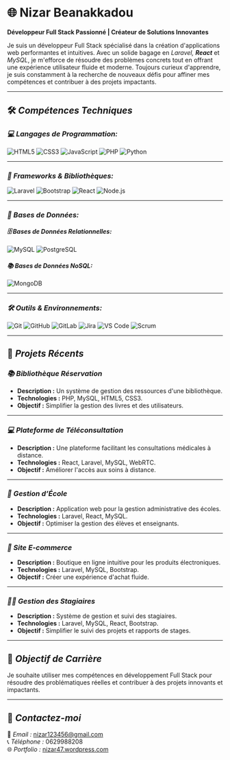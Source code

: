 # 🌐 Nizar Beanakkadou  

**Développeur Full Stack Passionné | Créateur de Solutions Innovantes**

Je suis un développeur Full Stack spécialisé dans la création d'applications web performantes et intuitives. Avec un solide bagage en *Laravel, **React*** et *MySQL*, je m'efforce de résoudre des problèmes concrets tout en offrant une expérience utilisateur fluide et moderne. Toujours curieux d'apprendre, je suis constamment à la recherche de nouveaux défis pour affiner mes compétences et contribuer à des projets impactants.

---

## 🛠 *Compétences Techniques*

### *💻 Langages de Programmation:*
<div align="left">
  <img src="https://img.shields.io/badge/html5-%23E34F26.svg?style=for-the-badge&logo=html5&logoColor=white" alt="HTML5" />
  <img src="https://img.shields.io/badge/css3-%231572B6.svg?style=for-the-badge&logo=css3&logoColor=white" alt="CSS3" />
  <img src="https://img.shields.io/badge/javascript-%23323330.svg?style=for-the-badge&logo=javascript&logoColor=%23F7DF1E" alt="JavaScript" />
  <img src="https://img.shields.io/badge/php-%23777BB4.svg?style=for-the-badge&logo=php&logoColor=white" alt="PHP" />
  <img src="https://img.shields.io/badge/python-%2314354C.svg?style=for-the-badge&logo=python&logoColor=white" alt="Python" />
</div>

---

### *🔧 Frameworks & Bibliothèques:*
<div align="left">
  <img src="https://img.shields.io/badge/laravel-%23FF2D20.svg?style=for-the-badge&logo=laravel&logoColor=white" alt="Laravel" />
  <img src="https://img.shields.io/badge/bootstrap-%23563D7C.svg?style=for-the-badge&logo=bootstrap&logoColor=white" alt="Bootstrap" />
  <img src="https://img.shields.io/badge/react-%2320232a.svg?style=for-the-badge&logo=react&logoColor=%2361DAFB" alt="React" />
  <img src="https://img.shields.io/badge/node.js-%23339933.svg?style=for-the-badge&logo=nodedotjs&logoColor=white" alt="Node.js" />
</div>

---

### *💾 Bases de Données:*

#### *🗄 Bases de Données Relationnelles:*
<div align="left">
  <img src="https://img.shields.io/badge/mysql-%2300f.svg?style=for-the-badge&logo=mysql&logoColor=white" alt="MySQL" />
  <img src="https://img.shields.io/badge/postgresql-%23316192.svg?style=for-the-badge&logo=postgresql&logoColor=white" alt="PostgreSQL" />
</div>

#### *📚 Bases de Données NoSQL:*
<div align="left">
  <img src="https://img.shields.io/badge/mongodb-%2347A248.svg?style=for-the-badge&logo=mongodb&logoColor=white" alt="MongoDB" />
</div>

---

### *🛠 Outils & Environnements:*
<div align="left">
  <img src="https://img.shields.io/badge/git-%23F05033.svg?style=for-the-badge&logo=git&logoColor=white" alt="Git" />
  <img src="https://img.shields.io/badge/github-%23121011.svg?style=for-the-badge&logo=github&logoColor=white" alt="GitHub" />
  <img src="https://img.shields.io/badge/gitlab-%23FC6D26.svg?style=for-the-badge&logo=gitlab&logoColor=white" alt="GitLab" />
  <img src="https://img.shields.io/badge/jira-%230052CC.svg?style=for-the-badge&logo=jira&logoColor=white" alt="Jira" />
  <img src="https://img.shields.io/badge/visual%20studio%20code-%23007ACC.svg?style=for-the-badge&logo=visual-studio-code&logoColor=white" alt="VS Code" />
  <img src="https://img.shields.io/badge/scrum-%23E34F26.svg?style=for-the-badge&logo=scrumalliance&logoColor=white" alt="Scrum" />
</div>

---

## 🚀 *Projets Récents*

### *📚 Bibliothèque Réservation*  
- **Description :** Un système de gestion des ressources d'une bibliothèque.  
- **Technologies :** PHP, MySQL, HTML5, CSS3.  
- **Objectif :** Simplifier la gestion des livres et des utilisateurs.  

---

### *💻 Plateforme de Téléconsultation*  
- **Description :** Une plateforme facilitant les consultations médicales à distance.  
- **Technologies :** React, Laravel, MySQL, WebRTC.  
- **Objectif :** Améliorer l'accès aux soins à distance.  

---

### *🏫 Gestion d’École*  
- **Description :** Application web pour la gestion administrative des écoles.  
- **Technologies :** Laravel, React, MySQL.  
- **Objectif :** Optimiser la gestion des élèves et enseignants.  

---

### *🛒 Site E-commerce*  
- **Description :** Boutique en ligne intuitive pour les produits électroniques.  
- **Technologies :** Laravel, MySQL, Bootstrap.  
- **Objectif :** Créer une expérience d'achat fluide.  

---

### *👩‍🎓 Gestion des Stagiaires*  
- **Description :** Système de gestion et suivi des stagiaires.  
- **Technologies :** Laravel, MySQL, React, Bootstrap.  
- **Objectif :** Simplifier le suivi des projets et rapports de stages.  

---

## 🎯 *Objectif de Carrière*

Je souhaite utiliser mes compétences en développement Full Stack pour résoudre des problématiques réelles et contribuer à des projets innovants et impactants.

---

## 🤝 *Contactez-moi*  

📧 *Email :* [nizar123456@gmail.com](mailto:nizar123456@gmail.com)  
📞 *Téléphone :* 0629988208  
🌐 *Portfolio :* [nizar47.wordpress.com](https://nizar47.wordpress.com)  
